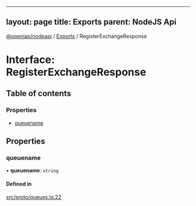 
---
layout: page
title: Exports
parent: NodeJS Api
---
[@openiap/nodeapi](../README.md) / [Exports](../modules.md) / RegisterExchangeResponse

# Interface: RegisterExchangeResponse

## Table of contents

### Properties

- [queuename](RegisterExchangeResponse.md#queuename)

## Properties

### queuename

• **queuename**: `string`

#### Defined in

[src/proto/queues.ts:22](https://github.com/openiap/nodeapi/blob/a6b5438/src/proto/queues.ts#L22)
